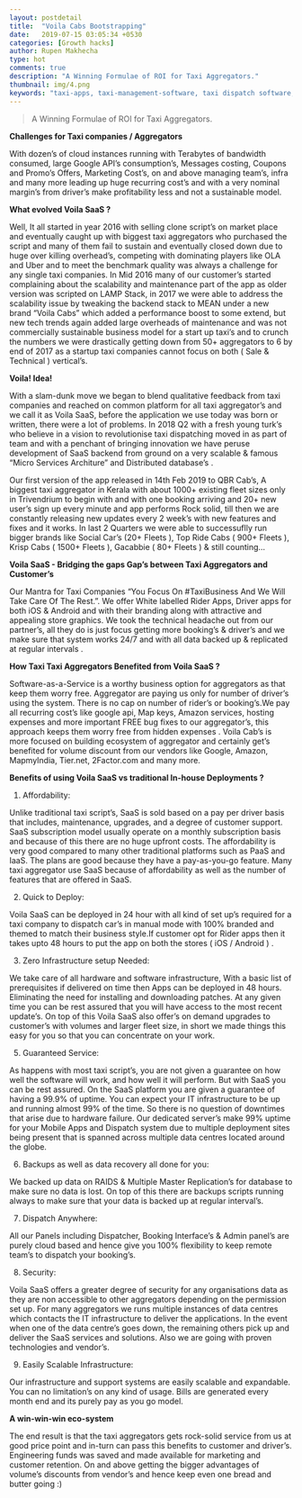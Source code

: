 ```yaml
---
layout: postdetail
title:  "Voila Cabs Bootstrapping"
date:   2019-07-15 03:05:34 +0530
categories: [Growth hacks]
author: Rupen Makhecha
type: hot
comments: true
description: "A Winning Formulae of ROI for Taxi Aggregators."
thumbnail: img/4.png
keywords: "taxi-apps, taxi-management-software, taxi dispatch software, voila cabs"
---
```


> A Winning Formulae of ROI for Taxi Aggregators.



**Challenges for Taxi companies / Aggregators**



With dozen’s of cloud instances running with Terabytes of bandwidth consumed, large Google API’s consumption’s,  Messages costing, Coupons and Promo’s Offers, Marketing Cost’s, on and above managing team’s, infra and many more leading up huge recurring cost’s  and with a very nominal margin’s from driver’s make profitability less and not a sustainable model.  



**What evolved Voila SaaS ?**



Well, It all started in year 2016 with selling clone script’s on market place and eventually caught up with biggest taxi aggregators who purchased the script and many of them fail to sustain and eventually closed down due to huge over killing overhead’s, competing with dominating  players like OLA and  Uber and to meet the benchmark quality was always a challenge for any single taxi companies. In Mid 2016 many of our customer’s started complaining about the scalability and maintenance part of the app as older version was scripted on LAMP Stack, in 2017 we were able to address the scalability issue by tweaking the backend stack to MEAN under a new brand “Voila Cabs”  which added a performance boost to some extend, but new tech trends again added large overheads of maintenance and was not commercially sustainable business model for a start up taxi’s and to crunch the numbers we were drastically getting down from 50+  aggregators to 6 by end of 2017 as a startup taxi companies  cannot focus on both ( Sale & Technical ) vertical’s.

**Voila! Idea!**



With a slam-dunk move we began to blend qualitative feedback from taxi companies and reached on common platform for all taxi aggregator’s and we call it as Voila SaaS, before the application we use today was born or written, there were a lot of problems. In  2018 Q2 with a fresh young  turk’s  who believe in a vision to revolutionise taxi dispatching moved in as part of team and with  a penchant of bringing innovation we have peruse development of SaaS backend from ground on a very scalable & famous “Micro Services Architure” and Distributed database’s .  



Our first version of the app released in 14th Feb 2019 to QBR Cab’s, A biggest taxi aggregator in Kerala with about 1000+ existing fleet sizes only in Trivendrium to begin with and with one booking arriving and 20+ new user’s sign up every minute  and app performs Rock solid, till then we are constantly releasing new updates every 2 week’s with new features and fixes and it works.  In last 2 Quarters we were able to successuflly run bigger brands like Social Car’s (20+ Fleets ), Top Ride Cabs ( 900+ Fleets ), Krisp Cabs ( 1500+ Fleets ), Gacabbie ( 80+ Fleets )  & still counting…



**Voila SaaS -  Bridging the gaps Gap’s between Taxi Aggregators and Customer’s**



Our Mantra for Taxi Companies  “You Focus On #TaxiBusiness And We Will Take Care Of The Rest.”. We offer White labelled Rider Apps, Driver apps for both iOS & Android and with their branding along with attractive and appealing store graphics. We took the technical headache out from our partner’s, all they do is just focus getting more booking’s & driver’s and we make sure that system works 24/7 and with all data backed up & replicated at regular intervals .  



**How Taxi Taxi Aggregators Benefited from Voila SaaS ?**



Software-as-a-Service is a worthy business option for aggregators as that keep them worry free. Aggregator are paying us only for number of driver’s using the system. There is no cap on number of rider’s or booking’s.We pay all recurring cost’s like google api, Map keys, Amazon services, hosting expenses and more important FREE bug fixes to our aggregator’s, this approach keeps them worry free from hidden expenses . Voila Cab’s is more focused on building ecosystem of aggregator and certainly get’s benefited for volume discount from our vendors like Google, Amazon, MapmyIndia, Tier.net, 2Factor.com and many more.



**Benefits of using Voila SaaS vs traditional In-house Deployments  ?**



1)  Affordability:

Unlike traditional taxi script’s, SaaS is sold based on a pay per driver basis that includes, maintenance, upgrades, and a degree of customer support. SaaS subscription model usually operate on a monthly subscription basis  and because of this there are no huge upfront costs. The affordability is very good compared to many other traditional platforms such as PaaS and IaaS. The plans are good because they have a pay-as-you-go feature. Many taxi aggregator use SaaS because of affordability as well as the number of features that are offered in SaaS.





2)  Quick to Deploy:

Voila SaaS can be deployed in 24 hour with all kind of set up’s required for a taxi company to dispatch car’s in manual mode with 100% branded and themed to match their business style.If customer opt for Rider apps then it takes upto 48 hours to put the app on both the stores ( iOS / Android ) .





3) Zero Infrastructure setup Needed: 

We take care of all hardware and software infrastructure, With a basic list of prerequisites if delivered on time then Apps can be deployed in 48 hours. Eliminating the need for installing and downloading patches. At any given time you can be rest assured that you will have access to the most recent update’s. On top of this Voila SaaS also offer’s on demand upgrades to customer’s with volumes and larger fleet size, in short we made things this easy for you so that you can concentrate on your work.

5) Guaranteed Service:

As happens with most taxi script’s, you are not given a guarantee on how well the software will work, and how well it will perform. But with SaaS you can be rest assured. On the SaaS platform you are given a guarantee of having a 99.9% of uptime. You can expect your IT infrastructure to be up and running almost 99% of the time. So there is no question of downtimes that arise due to hardware failure. Our dedicated server’s  make 99% uptime for your Mobile Apps and Dispatch system due to multiple deployment sites being present that is spanned across multiple data centres located around the globe.  

 

6) Backups as well as data recovery all done for you:

We backed up data on RAIDS & Multiple Master Replication’s for database to make sure no data is lost. On top of this there are backups scripts running always to make sure that your data is backed up at regular interval’s.





7) Dispatch Anywhere:

All our Panels including Dispatcher, Booking Interface’s &  Admin panel’s are purely cloud based and hence give you 100% flexibility to keep remote team’s to dispatch your booking’s.



8) Security:

Voila SaaS  offers a greater degree of security for any organisations data as they are non accessible to other aggregators  depending on the permission set up. For many  aggregators we runs multiple instances of data centres which contacts the IT infrastructure to deliver the applications. In the event when one of the data centre’s goes down, the remaining others pick up and deliver the SaaS services and solutions. Also we are going with proven technologies and vendor’s.



9) Easily Scalable Infrastructure:

Our infrastructure and support systems are easily scalable and expandable. You can no limitation’s on any kind of usage. Bills are generated every month end and its purely pay as you go model.



**A win-win-win eco-system**

The end result is that the taxi aggregators gets rock-solid service from us at good price point and in-turn  can pass this benefits to customer and driver’s. Engineering funds was saved and made available for marketing and customer retention.  On and above getting the bigger advantages of volume’s discounts from vendor’s and hence keep even one bread and butter going :)